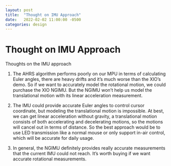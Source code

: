 ```yaml
---
layout: post
title:  "Thought on IMU Approach"
date:   2022-02-02 11:00:00 -0500
categories: design
---
```


# Thought on IMU Approach

Thoughts on the IMU approach
1. The AHRS algorithm performs poorly on our MPU in terms of calculating Euler angles, there are heavy drifts and it’s much worse than the XIO’s demo. So if we want to accurately model the rotational motion, we could purchase the XIO NGIMU. But the NGIMU won’t help us model the translational motion with its linear acceleration measurement.

2. The IMU could provide accurate Euler angles to control cursor coordinate, but modeling the translational motion is impossible. At best, we can get linear acceleration without gravity, a translational motion consists of both accelerating and decelerating motions, so the motions will cancel out in terms of distance. So the best approach would be to use LED transmission like a normal mouse or only support in-air control, which will be accurate for daily usage.

3. In general, the NGIMU definitely provides really accurate measurements that the current IMU could not reach. It’s worth buying if we want accurate rotational measurements.

